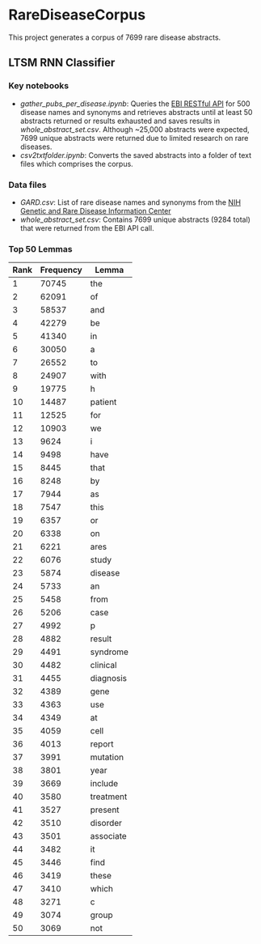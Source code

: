 # RareDiseaseCorpus
This project generates a corpus of 7699 rare disease abstracts. 

## LTSM RNN Classifier
### Key notebooks
- *gather_pubs_per_disease.ipynb*: Queries the [EBI RESTful API](https://www.ebi.ac.uk/ebisearch/apidoc.ebi) for 500 disease names and synonyms and retrieves abstracts until at least 50 abstracts returned or results exhausted and saves results in *whole_abstract_set.csv*. Although ~25,000 abstracts were expected, 7699 unique abstracts were returned due to limited research on rare diseases.
- *csv2txtfolder.ipynb*: Converts the saved abstracts into a folder of text files which comprises the corpus.

### Data files
- *GARD.csv*: List of rare disease names and synonyms from the [NIH Genetic and Rare Disease Information Center](https://rarediseases.info.nih.gov/)
- *whole_abstract_set.csv*: Contains 7699 unique abstracts (9284 total) that were returned from the EBI API call.

### Top 50 Lemmas
| Rank | Frequency | Lemma     |
|------|-----------|-----------|
| 1    | 70745     | the       |
| 2    | 62091     | of        |
| 3    | 58537     | and       |
| 4    | 42279     | be        |
| 5    | 41340     | in        |
| 6    | 30050     | a         |
| 7    | 26552     | to        |
| 8    | 24907     | with      |
| 9    | 19775     | h         |
| 10   | 14487     | patient   |
| 11   | 12525     | for       |
| 12   | 10903     | we        |
| 13   | 9624      | i         |
| 14   | 9498      | have      |
| 15   | 8445      | that      |
| 16   | 8248      | by        |
| 17   | 7944      | as        |
| 18   | 7547      | this      |
| 19   | 6357      | or        |
| 20   | 6338      | on        |
| 21   | 6221      | ares      |
| 22   | 6076      | study     |
| 23   | 5874      | disease   |
| 24   | 5733      | an        |
| 25   | 5458      | from      |
| 26   | 5206      | case      |
| 27   | 4992      | p         |
| 28   | 4882      | result    |
| 29   | 4491      | syndrome  |
| 30   | 4482      | clinical  |
| 31   | 4455      | diagnosis |
| 32   | 4389      | gene      |
| 33   | 4363      | use       |
| 34   | 4349      | at        |
| 35   | 4059      | cell      |
| 36   | 4013      | report    |
| 37   | 3991      | mutation  |
| 38   | 3801      | year      |
| 39   | 3669      | include   |
| 40   | 3580      | treatment |
| 41   | 3527      | present   |
| 42   | 3510      | disorder  |
| 43   | 3501      | associate |
| 44   | 3482      | it        |
| 45   | 3446      | find      |
| 46   | 3419      | these     |
| 47   | 3410      | which     |
| 48   | 3271      | c         |
| 49   | 3074      | group     |
| 50   | 3069      | not       |
